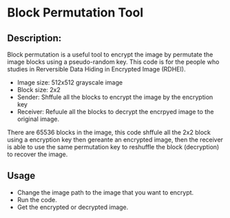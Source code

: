 # Block Permutation Tool
## Description:
Block permutation is a useful tool to encrypt the image by permutate the image blocks using a pseudo-random key. This code is for the people who studies in Rerversible Data Hiding in Encrypted Image (RDHEI).

* Image size: 512x512 grayscale image
* Block size: 2x2
* Sender: Shffule all the blocks to encrypt the image by the encryption key
* Receiver: Refuule all the blocks to decrypt the encrpyed image to the original image.

There are 65536 blocks in the image, this code shffule all the 2x2 block using a encryption key then gereante an encrypted image, then the receiver is able to use the same permutation key to reshuffle the block (decryption) to recover the image.

## Usage 

* Change the image path to the image that you want to encrypt.
* Run the code.
* Get the encrypted or decrypted image.
